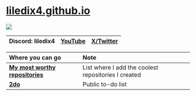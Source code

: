 # [liledix4.github.io](https://liledix4.github.io)

![](https://discord.com/api/guilds/984458237841637386/embed.png)

| Discord: liledix4 | [YouTube](https://youtube.com/@liledix4) | [X/Twitter](https://x.com/liledix4) |
| :---------------: | :--------------------------------------: | :---------------------------------: |

| Where you can go                                                              | Note                                                |
| :---------------------------------------------------------------------------- | :-------------------------------------------------- |
| **[My most worthy repositories](https://github.com/stars/liledix4/lists/my)** | List where I add the coolest repositories I created |
| **[2do](https://github.com/users/liledix4/projects/15)**                      | Public to-do list                                   |
